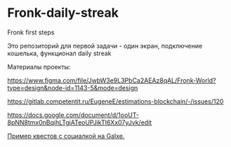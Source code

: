 # Fronk-daily-streak
Fronk first steps

Это репозиторий для первой задачи - один экран, подключение кошелька, функционал daily streak

Материалы проекты:

https://www.figma.com/file/JwbW3e9L3PbCa2AEAz8qAL/Fronk-World?type=design&node-id=1143-5&mode=design

https://gitlab.competentit.ru/EugeneE/estimations-blockchain/-/issues/120

https://docs.google.com/document/d/1ooUT-8pNN8tmx0nBqihLTgiATeoUPJikTl6Xx07yJvk/edit

[ Пример квестов с социалкой на Galxe.](https://galxe.com/taiko/campaign/GCCedtTeoC)
